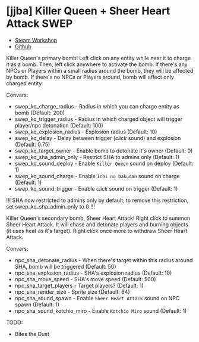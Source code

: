 # [jjba] Killer Queen + Sheer Heart Attack SWEP
* [Steam Workshop](https://steamcommunity.com/sharedfiles/filedetails/?id=832937251)
* [Github](https://github.com/kotborealis/gmod_killerqueen)

Killer Queen's primary bomb! 
Left click on any entity while near it to charge it as a bomb. 
Then, left click anywhere to activate the bomb. 
If there's any NPCs or Players within a small radius around the bomb, they will be affected by bomb.
If there's no NPCs or Players around, bomb will affect only charged entity.

Convars:
* swep_kq_charge_radius - Radius in which you can charge entity as bomb (Default: 200)
* swep_kq_trigger_radius - Radius in which charged object will trigger player/npc detonation (Default: 100)
* swep_kq_explosion_radius - Explosion radius (Default: 10)
* swep_kq_delay - Delay between trigger (*click* sound) and explosion (Default: 0.75)
* swep_kq_target_owner - Enable bomb to detonate it's owner (Default: 0)
* swep_kq_sha_admin_only - Restrict SHA to admins only (Default: 1)
* swep_kq_sound_deploy - Enable `Killer Queen` sound on deploy (Default: 1)
* swep_kq_sound_charge - Enable `Ichi no bakudan` sound on charge (Default: 1)
* swep_kq_sound_trigger - Enable *click* sound on trigger (Default: 1)

!!! SHA now restricted to admins only by default, to remove this restriction, set swep_kq_sha_admin_only to 0 !!!

Killer Queen's secondary bomb, Sheer Heart Attack!
Right click to summon Sheer Heart Attack. It will chase and detonate players and burning objects (it uses heat as it's target).
Right click once more to withdraw Sheer Heart Attack.

Convars:
* npc_sha_detonate_radius - When there's target within this radius around SHA, bomb will be triggered (Default: 50)
* npc_sha_explosion_radius - SHA's explosion radius (Default: 10)
* npc_sha_move_speed  - SHA's move speed (Default: 500)
* npc_sha_target_players - Target players? (Default: 1)
* npc_sha_render_size - Sprite size (Default: 64)
* npc_sha_sound_spawn - Enable `Sheer Heart Attack` sound on NPC spawn (Default: 1)
* npc_sha_sound_kotchio_miro  - Enable `Kotchio Miro` sound (Default: 1)

TODO:
* Bites the Dust

